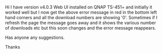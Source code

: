 Hi
I have version v4.0.3 Web UI installed on QNAP TS-451+ and initially it worked well but I now get the above error message in red in the bottom left hand corners and all the download numbers are showing '0'. Sometimes if I refresh the page the message goes away and it shows the various number of downloads etc but this soon changes and the error message reappears.

Has anyone any suggestions.

Thanks

  